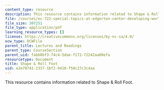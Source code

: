 ```yaml
---
content_type: resource
description: This resource contains information related to Shape & Roll Foot.
file: /courses/ec-722-special-topics-at-edgerton-center-developing-world-prosthetics-spring-2010/e2e7074223371bf29410f58c27c3c4aa_MITEC_722S10_ShapRolIntro.pdf
file_size: 307251
file_type: application/pdf
learning_resource_types: []
license: https://creativecommons.org/licenses/by-nc-sa/4.0/
ocw_type: OCWFile
parent_title: Lectures and Readings
parent_type: CourseSection
parent_uid: fabb8bf3-74c4-5dae-f172-72242aa80efa
resourcetype: Document
title: Shape & Roll Foot
uid: e2e70742-2337-1bf2-9410-f58c27c3c4aa
---
```

This resource contains information related to Shape & Roll Foot.